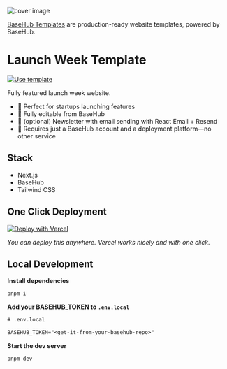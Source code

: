 ![cover image](https://assets.basehub.com/14f2efe8/2e521883e63c3514fa87fc5e61371fef/basehub-ai-week-og-(1).jpg)

[BaseHub Templates](https://basehub.com/templates) are production-ready website templates, powered by BaseHub.

# Launch Week Template

[![Use template](https://basehub.com/template-button.svg)](https://basehub.com/basehub/launch-week)

Fully featured launch week website.

- 🔸 Perfect for startups launching features
- 🔸 Fully editable from BaseHub
- 🔸 (optional) Newsletter with email sending with React Email + Resend
- 🔸 Requires just a BaseHub account and a deployment platform—no other service

## Stack

- Next.js
- BaseHub
- Tailwind CSS

## One Click Deployment

[![Deploy with Vercel](https://vercel.com/button)](https://vercel.com/new/clone?repository-url=https%3A%2F%2Fgithub.com%2Fbasehub-ai%2Flaunch-week-template&integration-ids=oac_xwgyJe0UwFLtsKIvIScYh0rY&project-name=launch-week&repository-name=launch-week&redirect-url=https%3A%2F%2Fbasehub.com%2Fapi%2Fvercel%2Fredirect-repo&env=RESEND_TOKEN&external-id=mly6i259eym3jkyvq6txyciu%3ACrqjxMuY266y80V1woXEm%3Aread%3A%3Cbasehub-null-value%3E%3A%3Cbasehub-null-value%3E%3A%3Cbasehub-null-value%3E)

_You can deploy this anywhere. Vercel works nicely and with one click._

## Local Development

**Install dependencies**

```bash
pnpm i
```

**Add your BASEHUB_TOKEN to `.env.local`**

```txt
# .env.local

BASEHUB_TOKEN="<get-it-from-your-basehub-repo>"
```

**Start the dev server**

```bash
pnpm dev
```
